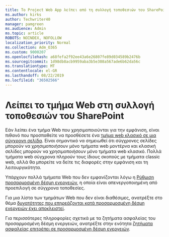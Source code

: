 ```yaml
---
title: Το Project Web App λείπει από τη συλλογή τοποθεσιών του SharePoint
ms.author: kirks
author: Techwriter40
manager: pamgreen
ms.audience: Admin
ms.topic: article
ROBOTS: NOINDEX, NOFOLLOW
localization_priority: Normal
ms.collection: Adm_O365
ms.custom: 9000207
ms.openlocfilehash: a68fefa2f92ee43a6e26807fe89d034589b2476b
ms.sourcegitcommit: 1d98db8acb9959aba3b5e308a567ade6b62da56c
ms.translationtype: MT
ms.contentlocale: el-GR
ms.lasthandoff: 08/22/2019
ms.locfileid: "36502566"
---
```

# <a name="missing-web-part-in-sharepoint-site-collection"></a>Λείπει το τμήμα Web στη συλλογή τοποθεσιών του SharePoint

Εάν λείπει ένα τμήμα Web που χρησιμοποιούνται για την εμφάνιση, είναι πιθανό που προσπαθείτε να προσθέσετε ένα [τμήμα web κλασικό σε μια σύγχρονη σελίδα](https://support.office.com/article/classic-and-modern-web-part-experiences-3fdae6c3-8fc1-49ab-8708-8c104b882e64). Είναι σημαντικό να σημειωθεί ότι σύγχρονες σελίδες μπορούν να χρησιμοποιήσουν μόνο τμήματα web μοντέρνα και κλασική σελίδες μπορούν να χρησιμοποιήσουν μόνο τμήματα web κλασικό. Πολλά τμήματα web σύγχρονα πληρούν τους ίδιους σκοπούς με τμήματα classic web, αλλά θα μπορείτε να δείτε τις διαφορές στην εμφάνιση και τη λειτουργικότητα.

Υπάρχουν πολλά τμήματα Web που δεν εμφανίζονται λόγω η [Ρύθμιση προσαρμοσμένη δέσμη ενεργειών](https://docs.microsoft.com/sharepoint/allow-or-prevent-custom-script), η οποία είναι απενεργοποιημένη από προεπιλογή σε σύγχρονα τοποθεσίες. 

Για μια λίστα των τμημάτων Web που δεν είναι διαθέσιμες, ανατρέξτε στο θέμα [δυνατότητες που επηρεάζονται κατά προσαρμοσμένη δέσμη ενεργειών έχει αποκλειστεί](https://docs.microsoft.com/sharepoint/allow-or-prevent-custom-script#features-affected-when-custom-script-is-blocked).

 Για περισσότερες πληροφορίες σχετικά με τα ζητήματα ασφαλείας του προσαρμοσμένη δέσμη ενεργειών, ανατρέξτε στην ενότητα [ζητήματα ασφαλείας επιτρέπει σε προσαρμοσμένη δέσμη ενεργειών](https://docs.microsoft.com/sharepoint/security-considerations-of-allowing-custom-script).
